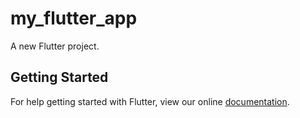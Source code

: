 # my_flutter_app

A new Flutter project.

## Getting Started

For help getting started with Flutter, view our online
[documentation](http://flutter.io/).
